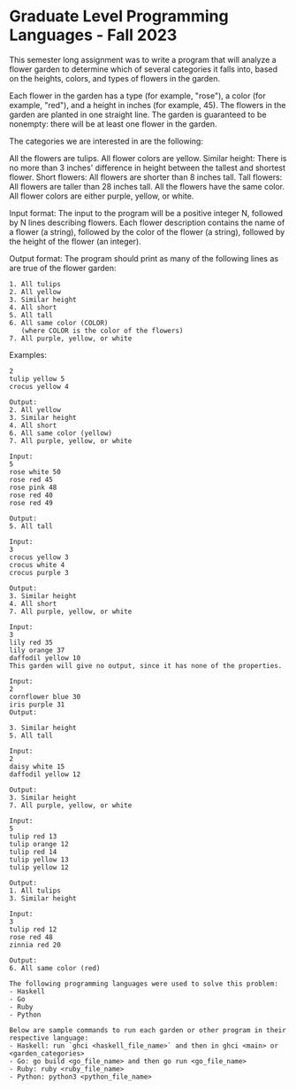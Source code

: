 # Graduate Level Programming Languages - Fall 2023
This semester long assignment was to write a program that will analyze a flower garden to determine which of several categories it falls into, based on the heights, colors, and types of flowers in the garden.

Each flower in the garden has a type (for example, "rose"), a color (for example, "red"), and a height in inches (for example, 45). The flowers in the garden are planted in one straight line. The garden is guaranteed to be nonempty: there will be at least one flower in the garden.

The categories we are interested in are the following:

All the flowers are tulips.
All flower colors are yellow.
Similar height: There is no more than 3 inches' difference in height between the tallest and shortest flower.
Short flowers: All flowers are shorter than 8 inches tall.
Tall flowers: All flowers are taller than 28 inches tall.
All the flowers have the same color.
All flower colors are either purple, yellow, or white.

Input format: The input to the program will be a positive integer N, followed by N lines describing flowers. Each flower description contains the name of a flower (a string), followed by the color of the flower (a string), followed by the height of the flower (an integer).

Output format: The program should print as many of the following lines as are true of the flower garden:

	1. All tulips
	2. All yellow
	3. Similar height
	4. All short
	5. All tall
	6. All same color (COLOR)
	   (where COLOR is the color of the flowers)
	7. All purple, yellow, or white
Examples:

```Input:
2
tulip yellow 5
crocus yellow 4

Output:
2. All yellow
3. Similar height
4. All short
6. All same color (yellow)
7. All purple, yellow, or white

Input:
5
rose white 50
rose red 45
rose pink 48
rose red 40
rose red 49

Output:
5. All tall

Input:
3
crocus yellow 3
crocus white 4
crocus purple 3

Output:
3. Similar height
4. All short
7. All purple, yellow, or white

Input:
3
lily red 35
lily orange 37
daffodil yellow 10
This garden will give no output, since it has none of the properties.

Input:
2
cornflower blue 30
iris purple 31
Output:

3. Similar height
5. All tall

Input:
2
daisy white 15
daffodil yellow 12

Output:
3. Similar height
7. All purple, yellow, or white

Input:
5
tulip red 13
tulip orange 12
tulip red 14
tulip yellow 13
tulip yellow 12

Output:
1. All tulips
3. Similar height

Input:
3
tulip red 12
rose red 48
zinnia red 20

Output:
6. All same color (red)

The following programming languages were used to solve this problem:
- Haskell
- Go
- Ruby
- Python

Below are sample commands to run each garden or other program in their respective language:
- Haskell: run `ghci <haskell_file_name>` and then in ghci <main> or <garden_categories>
- Go: go build <go_file_name> and then go run <go_file_name>
- Ruby: ruby <ruby_file_name>
- Python: python3 <python_file_name>
